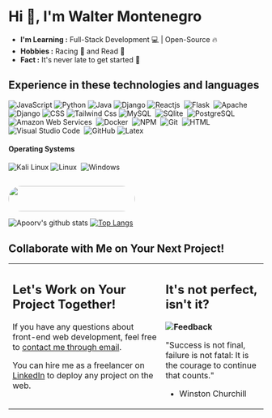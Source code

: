 # Hi 👋, I'm Walter Montenegro

-  **I'm Learning :** Full-Stack Development 💻 | Open-Source :fire:	
-  **Hobbies :** Racing 🏁 and Read 📖
-  **Fact :** It's never late to get started 🎯


## Experience in these technologies and languages


![JavaScript](https://img.shields.io/badge/-JavaScript-black?style=flat-square&logo=javascript)
![Python](https://img.shields.io/badge/Python-14354C?style=flat-square&logo=python&logoColor=white)
![Java](https://img.shields.io/badge/-Java-007396?style=flat-square&logo=java)
![Django](https://img.shields.io/badge/Django-092E20?style=flat-square&logo=django&logoColor=white)
![Reactjs](https://img.shields.io/badge/React-20232A?style=flat&logo=react&logoColor=61DAFB)&nbsp;
![Flask](https://img.shields.io/badge/Flask-000000?style=flat&logo=flask&logoColor=white)&nbsp;
![Apache](https://img.shields.io/badge/Apache-D22128?style=flat&logo=Apache&logoColor=white)
![Django](https://img.shields.io/badge/Django-092E20?style=flat-square&logo=django&logoColor=white)
![CSS](https://img.shields.io/badge/CSS-239120?&style=flat-square&logo=css3&logoColor=white)
![Tailwind Css](https://img.shields.io/badge/tailwindcss-%2338B2AC.svg?logo=tailwindcss&logoColor=white)
![MySQL](https://img.shields.io/badge/MySQL-00000F?style=flat&logo=mysql&logoColor=white)&nbsp;
![SQlite](https://img.shields.io/badge/-SQlite-05122A?style=flat&logo=sqlite&logoColor=A8B9CC)&nbsp;
![PostgreSQL](https://img.shields.io/badge/PostgreSQL-316192?style=flat&logo=postgresql&logoColor=green)
![Amazon Web Services](https://img.shields.io/badge/Amazon_AWS-232F3E?style=flat&logo=amazon-aws&logoColor=white)&nbsp;
![Docker](https://img.shields.io/badge/Docker-2CA5E0?style=flat&logo=docker&logoColor=white)&nbsp;
![NPM](https://img.shields.io/badge/npm-CB3837?style=flat&logo=npm&logoColor=white)&nbsp;
![Git](https://img.shields.io/badge/-Git-05122A?style=flat&logo=git)&nbsp;
![HTML](https://img.shields.io/badge/HTML-239120?style=flat-square&logo=html5&logoColor=white)
![Visual Studio Code](https://img.shields.io/badge/-Visual%20Studio%20Code-05122A?style=flat&logo=visual-studio-code&logoColor=007ACC)&nbsp;
![GitHub](https://img.shields.io/badge/-GitHub-181717?style=flat-square&logo=github)
![Latex](https://img.shields.io/badge/-Latex-05122A?style=flat&logo=latex&logoColor=008080)&nbsp;

#### Operating Systems

![Kali Linux](https://img.shields.io/badge/Kali_Linux-557C94?logo=kali-linux&logoColor=white)
![Linux](https://img.shields.io/badge/Linux-05122A?style=flat&logo=linux&logoColor=white)&nbsp;
![Windows](https://img.shields.io/badge/Windows-0078D6?logo=windows&logoColor=white)

## 
<img style="height: 50px; width: 250px; border-radius: 300px; ov" src="https://img.shields.io/badge/-GitHub Stats:-181717?style=flat-square&logo=github"/>

![Apoorv's github stats](https://github-readme-stats.vercel.app/api?username=mojezcg&show_icons=true&title_color=7031f7&icon_color=4622e5&text_color=fff&bg_color=0f0f0f&hide=["stars"])
[![Top Langs](https://github-readme-stats.vercel.app/api/top-langs/?username=mojezcg&layout=compact&title_color=7031f7&text_color=fff&bg_color=0f0f0f)](https://github.com/anuraghazra/github-readme-stats)

## Collaborate with Me on Your Next Project!
<table style="border: none ">
  <tr>
  <td  width="60%" valign="top">

## Let's Work on Your Project Together!

If you have any questions about front-end web development, feel free to <a href="mailto:jsMonte31@gmail.com">contact me through email</a>.

You can hire me as a freelancer on <a href="https://www.linkedin.com/in/montenegrowalter/">LinkedIn</a> to deploy any project on the web.

  </td>
  <td width="40%" valign="top">

## It's not perfect, isn't it?

**<img alt="Feedback" src="https://img.shields.io/badge/Ask%20me-anything-1abc9c.svg">**

"Success is not final, failure is not fatal: It is the courage to continue that counts."
- Winston Churchill

  </td>
  </tr>
</table>

<!--
**MojeZcg/MojeZcg** is a ✨ _special_ ✨ repository because its `README.md` (this file) appears on your GitHub profile.

Here are some ideas to get you started:

- 🔭 I’m currently working on ...
- 🌱 I’m currently learning ...
- 👯 I’m looking to collaborate on ...
- 🤔 I’m looking for help with ...
- 💬 Ask me about ...
- 📫 How to reach me: ...
- 😄 Pronouns: ...
- ⚡ Fun fact: ...
-->
